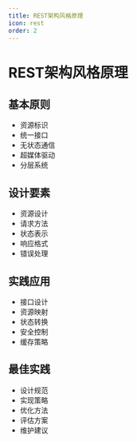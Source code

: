 ```yaml
---
title: REST架构风格原理
icon: rest
order: 2
---
```


# REST架构风格原理

## 基本原则
- 资源标识
- 统一接口
- 无状态通信
- 超媒体驱动
- 分层系统

## 设计要素
- 资源设计
- 请求方法
- 状态表示
- 响应格式
- 错误处理

## 实践应用
- 接口设计
- 资源映射
- 状态转换
- 安全控制
- 缓存策略

## 最佳实践
- 设计规范
- 实现策略
- 优化方法
- 评估方案
- 维护建议
